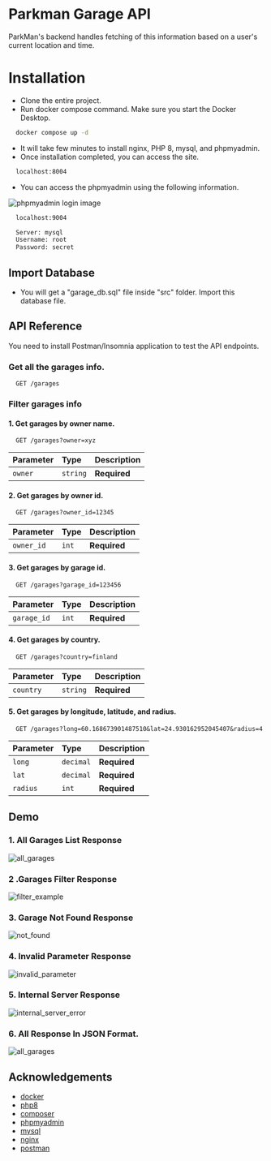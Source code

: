 # Parkman Garage API

ParkMan's backend handles fetching of this information based on a user's current location and time.

# Installation

- Clone the entire project.
- Run docker compose command. Make sure you start the Docker Desktop.

```bash
  docker compose up -d
```

- It will take few minutes to install nginx, PHP 8, mysql, and phpmyadmin.
- Once installation completed, you can access the site.

```bash
  localhost:8004
```

- You can access the phpmyadmin using the following information.

![phpmyadmin login image](preview/1_login_phpmyadmin.jpg)

```bash
  localhost:9004

  Server: mysql
  Username: root
  Password: secret
```

## Import Database

- You will get a "garage_db.sql" file inside "src" folder. Import this database file.

## API Reference

You need to install Postman/Insomnia application to test the API endpoints.

### Get all the garages info.

```http
  GET /garages
```

### Filter garages info

#### 1. Get garages by owner name.

```http
  GET /garages?owner=xyz
```

| Parameter | Type     | Description  |
| :-------- | :------- | :----------- |
| `owner`   | `string` | **Required** |

#### 2. Get garages by owner id.

```http
  GET /garages?owner_id=12345
```

| Parameter  | Type  | Description  |
| :--------- | :---- | :----------- |
| `owner_id` | `int` | **Required** |

#### 3. Get garages by garage id.

```http
  GET /garages?garage_id=123456
```

| Parameter   | Type  | Description  |
| :---------- | :---- | :----------- |
| `garage_id` | `int` | **Required** |

#### 4. Get garages by country.

```http
  GET /garages?country=finland
```

| Parameter | Type     | Description  |
| :-------- | :------- | :----------- |
| `country` | `string` | **Required** |

#### 5. Get garages by longitude, latitude, and radius.

```http
  GET /garages?long=60.168673901487510&lat=24.930162952045407&radius=4
```

| Parameter | Type      | Description  |
| :-------- | :-------- | :----------- |
| `long`    | `decimal` | **Required** |
| `lat`     | `decimal` | **Required** |
| `radius`  | `int`     | **Required** |

## Demo

### 1. All Garages List Response

![all_garages](preview/2_all_garages.jpg)

### 2 .Garages Filter Response

![filter_example](preview/3_filter_example.jpg)

### 3. Garage Not Found Response

![not_found](preview/4_not_found.jpg)

### 4. Invalid Parameter Response

![invalid_parameter](preview/5_invalid_parameter.jpg)

### 5. Internal Server Response

![internal_server_error](preview/6_internal_server_error.jpg)

### 6. All Response In JSON Format.

![all_garages](preview/7_header_response_json.jpg)

## Acknowledgements

- [docker](https://www.docker.com/)
- [php8](https://www.php.net)
- [composer](https://getcomposer.org/download/)
- [phpmyadmin](https://www.phpmyadmin.net/)
- [mysql](https://www.mysql.com/)
- [nginx](https://www.nginx.com/)
- [postman](https://www.postman.com/)
